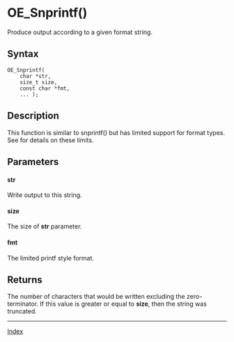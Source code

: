 # OE_Snprintf()

Produce output according to a given format string.

## Syntax

    OE_Snprintf(
        char *str,
        size_t size,
        const char *fmt,
        ... );
## Description 

This function is similar to snprintf() but has limited support for format types. See  for details on these limits.





## Parameters

#### str

Write output to this string.


#### size

The size of **str** parameter.


#### fmt

The limited printf style format.


## Returns

The number of characters that would be written excluding the zero-terminator. If this value is greater or equal to **size**, then the string was truncated.


---
[Index](index.md)

